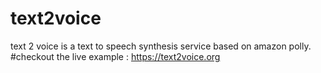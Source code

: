 # text2voice
text 2 voice is a text to speech synthesis service based on amazon polly.
#checkout the live example : https://text2voice.org
